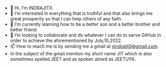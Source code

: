 - 👋 Hi, I’m INDRAJITX.
- 👀 I’m interested in everything that is truthful and that also brings me great prosperity so that I can help others of any faith.
- 🌱 I’m currently learning how to be a better son and a better brother and better friend.
- 💞️ I’m looking to collaborate and do whatever I can do to serve GitHub in order to achieve the aforementioned by July,10,2022.
- 📫 How to reach me is by sending me a gmail at xindrajit0@gmail.com.
-    In the subject of the gmail mention my short name JIT which is also sometimes spelled JEET and as spoken alowd as JEETUYA.
<!---
INDRAJITX/INDRAJITX is a ✨ special ✨ repository because its `README.md` (this file) appears on your GitHub profile.
You can click the Preview link to take a look at your changes.
--->
